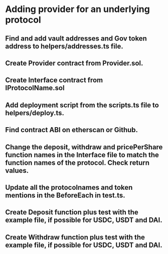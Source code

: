 # Adding provider for an underlying protocol

## Find and add vault addresses and Gov token address to helpers/addresses.ts file.

## Create Provider contract from Provider.sol.

## Create Interface contract from IProtocolName.sol

## Add deployment script from the scripts.ts file to helpers/deploy.ts.

## Find contract ABI on etherscan or Github.

## Change the deposit, withdraw and pricePerShare function names in the Interface file to match the function names of the protocol. Check return values.

## Update all the protocolnames and token mentions in the BeforeEach in test.ts.

## Create Deposit function plus test with the example file, if possible for USDC, USDT and DAI.

## Create Withdraw function plus test with the example file, if possible for USDC, USDT and DAI.
